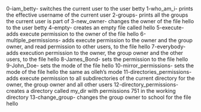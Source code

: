 0-iam_betty- switches the current user to the user betty
1-who_am_i- prints the effective username of the current user
2-groups- prints all the groups the current user is part of
3-new_owner- changes the owner of the file hello to the user betty
4-empty- creates an empty file called hello
5-execute- adds execute permission to the owner of the file hello
6-multiple_permissions- adds execute permission to the owner and the group owner, and read permission to other users, to the file hello
7-everybody- adds execution permission to the owner, the group owner and the other users, to the file hello
8-James_Bond- sets the permission to the file hello
9-John_Doe- sets the mode of the file hello
10-mirror_permissions- sets the mode of the file hello the same as olleh’s mode
11-directories_permissions- adds execute permission to all subdirectories of the current directory for the owner, the group owner and all other users
12-directory_permissions- creates a directory called my_dir with permissions 751 in the working directory
13-change_group- changes the group owner to school for the file hello
